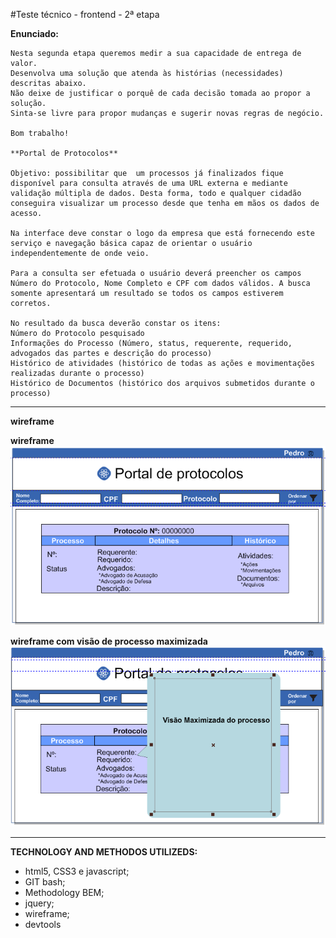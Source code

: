 #Teste técnico - frontend - 2ª etapa

**Enunciado:**

    Nesta segunda etapa queremos medir a sua capacidade de entrega de valor.
    Desenvolva uma solução que atenda às histórias (necessidades) descritas abaixo.
    Não deixe de justificar o porquê de cada decisão tomada ao propor a solução.
    Sinta-se livre para propor mudanças e sugerir novas regras de negócio.

    Bom trabalho!

    **Portal de Protocolos**

    Objetivo: possibilitar que  um processos já finalizados fique disponível para consulta através de uma URL externa e mediante validação múltipla de dados. Desta forma, todo e qualquer cidadão conseguira visualizar um processo desde que tenha em mãos os dados de acesso.

    Na interface deve constar o logo da empresa que está fornecendo este serviço e navegação básica capaz de orientar o usuário independentemente de onde veio.

    Para a consulta ser efetuada o usuário deverá preencher os campos Número do Protocolo, Nome Completo e CPF com dados válidos. A busca somente apresentará um resultado se todos os campos estiverem corretos.

    No resultado da busca deverão constar os itens:
    Número do Protocolo pesquisado
    Informações do Processo (Número, status, requerente, requerido, advogados das partes e descrição do processo)
    Histórico de atividades (histórico de todas as ações e movimentações realizadas durante o processo)
    Histórico de Documentos (histórico dos arquivos submetidos durante o processo)

---

**wireframe**

**wireframe**
![alt text](assets/wireframe.png)

**wireframe com visão de processo maximizada**
![alt text](assets/wireframe1.png)

---

**TECHNOLOGY AND METHODOS UTILIZEDS:**
* html5, CSS3 e javascript;
* GIT bash;
* Methodology BEM;
* jquery;
* wireframe;
* devtools


